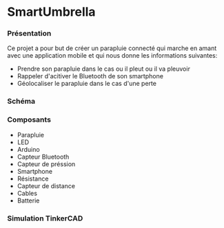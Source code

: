 # SmartUmbrella

### Présentation 
Ce projet a pour but de créer un parapluie connecté qui marche en amant avec une application mobile et qui nous donne les informations suivantes:
- Prendre son parapluie dans le cas ou il pleut ou il va pleuvoir
- Rappeler d'acitiver le Bluetooth de son smartphone
- Géolocaliser le parapluie dans le cas d'une perte 


### Schéma 

### Composants

- Parapluie
- LED
- Arduino 
- Capteur Bluetooth
- Capteur de préssion 
- Smartphone 
- Résistance 
- Capteur de distance 
- Cables
- Batterie  


### Simulation TinkerCAD
